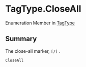 # TagType.CloseAll

Enumeration Member in [TagType](/docs/api/csharp/yarn.markup.tagtype.md)

## Summary


The close-all marker,  <code>[/]</code> .


```csharp
CloseAll
```

